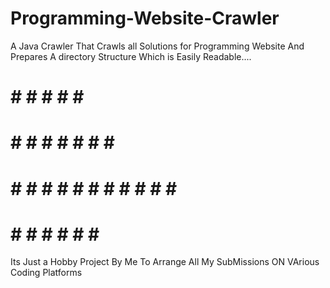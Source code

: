 # Programming-Website-Crawler
A Java Crawler That Crawls all Solutions for Programming Website And Prepares A directory Structure Which is Easily Readable....

# # #         #            #     #         #
#    #       #  #          # #   #       #   #
# # #      #  #  #        #   # #      # # #  #
#     #   #       #       #     #     #        #
Its Just a Hobby Project By Me To Arrange All My SubMissions ON VArious Coding Platforms
